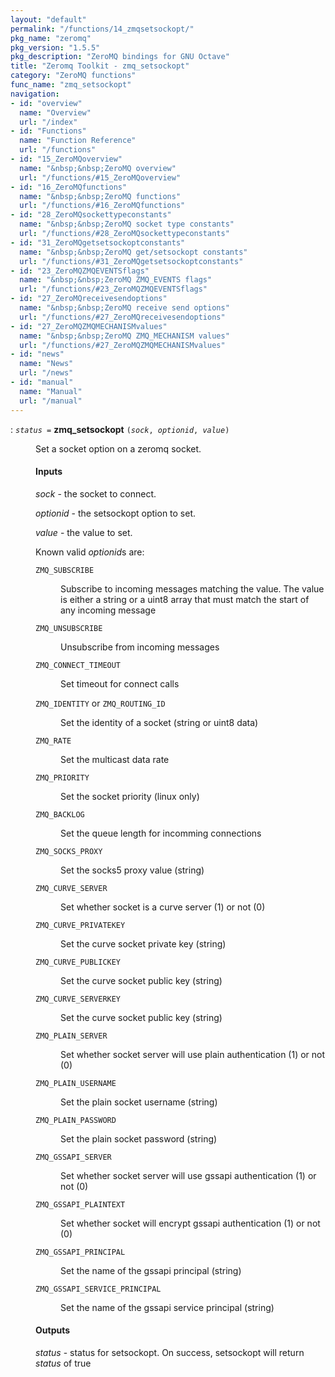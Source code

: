 ```yaml
---
layout: "default"
permalink: "/functions/14_zmqsetsockopt/"
pkg_name: "zeromq"
pkg_version: "1.5.5"
pkg_description: "ZeroMQ bindings for GNU Octave"
title: "Zeromq Toolkit - zmq_setsockopt"
category: "ZeroMQ functions"
func_name: "zmq_setsockopt"
navigation:
- id: "overview"
  name: "Overview"
  url: "/index"
- id: "Functions"
  name: "Function Reference"
  url: "/functions"
- id: "15_ZeroMQoverview"
  name: "&nbsp;&nbsp;ZeroMQ overview"
  url: "/functions/#15_ZeroMQoverview"
- id: "16_ZeroMQfunctions"
  name: "&nbsp;&nbsp;ZeroMQ functions"
  url: "/functions/#16_ZeroMQfunctions"
- id: "28_ZeroMQsockettypeconstants"
  name: "&nbsp;&nbsp;ZeroMQ socket type constants"
  url: "/functions/#28_ZeroMQsockettypeconstants"
- id: "31_ZeroMQgetsetsockoptconstants"
  name: "&nbsp;&nbsp;ZeroMQ get/setsockopt constants"
  url: "/functions/#31_ZeroMQgetsetsockoptconstants"
- id: "23_ZeroMQZMQEVENTSflags"
  name: "&nbsp;&nbsp;ZeroMQ ZMQ_EVENTS flags"
  url: "/functions/#23_ZeroMQZMQEVENTSflags"
- id: "27_ZeroMQreceivesendoptions"
  name: "&nbsp;&nbsp;ZeroMQ receive send options"
  url: "/functions/#27_ZeroMQreceivesendoptions"
- id: "27_ZeroMQZMQMECHANISMvalues"
  name: "&nbsp;&nbsp;ZeroMQ ZMQ_MECHANISM values"
  url: "/functions/#27_ZeroMQZMQMECHANISMvalues"
- id: "news"
  name: "News"
  url: "/news"
- id: "manual"
  name: "Manual"
  url: "/manual"
---
```

<dl class="first-deftypefn">
<dt class="deftypefn" id="index-zmq_005fsetsockopt"><span class="category-def">: </span><span><code class="def-type"><var class="var">status</var> =</code> <strong class="def-name">zmq_setsockopt</strong> <code class="def-code-arguments">(<var class="var">sock</var>, <var class="var">optionid</var>, <var class="var">value</var>)</code><a class="copiable-link" href='#index-zmq_005fsetsockopt'></a></span></dt>
<dd> 
<p>Set a socket option on a zeromq socket.
</p> 
<h4 class="subsubheading" id="Inputs">Inputs</h4>
<p><var class="var">sock</var> - the socket to connect.
</p> 
<p><var class="var">optionid</var> - the setsockopt option to set.
</p> 
<p><var class="var">value</var> - the value to set.
</p> 
<p>Known valid <var class="var">optionid</var>s are:
 </p><dl class="table">
<dt><code class="code">ZMQ_SUBSCRIBE</code></dt>
<dd><p>Subscribe to incoming messages matching the value. The value is either a string or a uint8 array that
 must match the start of any incoming message
 </p></dd>
<dt><code class="code">ZMQ_UNSUBSCRIBE</code></dt>
<dd><p>Unsubscribe from incoming messages
 </p></dd>
<dt><code class="code">ZMQ_CONNECT_TIMEOUT</code></dt>
<dd><p>Set timeout for connect calls
 </p></dd>
<dt><code class="code">ZMQ_IDENTITY</code> or <code class="code">ZMQ_ROUTING_ID</code></dt>
<dd><p>Set the identity of a socket (string or uint8 data)
 </p></dd>
<dt><code class="code">ZMQ_RATE</code></dt>
<dd><p>Set the multicast data rate
 </p></dd>
<dt><code class="code">ZMQ_PRIORITY</code></dt>
<dd><p>Set the socket priority (linux only)
 </p></dd>
<dt><code class="code">ZMQ_BACKLOG</code></dt>
<dd><p>Set the queue length for incomming connections
 </p></dd>
<dt><code class="code">ZMQ_SOCKS_PROXY</code></dt>
<dd><p>Set the socks5 proxy value (string)
 </p></dd>
<dt><code class="code">ZMQ_CURVE_SERVER</code></dt>
<dd><p>Set whether socket is a curve server (1) or not (0)
 </p></dd>
<dt><code class="code">ZMQ_CURVE_PRIVATEKEY</code></dt>
<dd><p>Set the curve socket private key (string)
 </p></dd>
<dt><code class="code">ZMQ_CURVE_PUBLICKEY</code></dt>
<dd><p>Set the curve socket public key (string)
 </p></dd>
<dt><code class="code">ZMQ_CURVE_SERVERKEY</code></dt>
<dd><p>Set the curve socket public key (string)
 </p></dd>
<dt><code class="code">ZMQ_PLAIN_SERVER</code></dt>
<dd><p>Set whether socket server will use plain authentication (1) or not (0)
 </p></dd>
<dt><code class="code">ZMQ_PLAIN_USERNAME</code></dt>
<dd><p>Set the plain socket username (string)
 </p></dd>
<dt><code class="code">ZMQ_PLAIN_PASSWORD</code></dt>
<dd><p>Set the plain socket password (string)
 </p></dd>
<dt><code class="code">ZMQ_GSSAPI_SERVER</code></dt>
<dd><p>Set whether socket server will use gssapi authentication (1) or not (0)
 </p></dd>
<dt><code class="code">ZMQ_GSSAPI_PLAINTEXT</code></dt>
<dd><p>Set whether socket will encrypt gssapi authentication (1) or not (0)
 </p></dd>
<dt><code class="code">ZMQ_GSSAPI_PRINCIPAL</code></dt>
<dd><p>Set the name of the gssapi principal (string)
 </p></dd>
<dt><code class="code">ZMQ_GSSAPI_SERVICE_PRINCIPAL</code></dt>
<dd><p>Set the name of the gssapi service principal (string)
 </p></dd>
</dl>
 
<h4 class="subsubheading" id="Outputs">Outputs</h4>
<p><var class="var">status</var> - status for setsockopt.
 On success, setsockopt will return <var class="var">status</var> of true 
</p> 
</dd></dl>